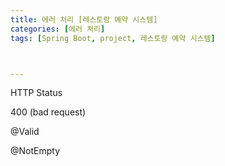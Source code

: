 ```yaml
---
title: 에러 처리 [레스토랑 예약 시스템]
categories: [에러 처리]
tags: [Spring Boot, project, 레스토랑 예약 시스템]



---
```


HTTP Status

400 (bad request)

@Valid

@NotEmpty

